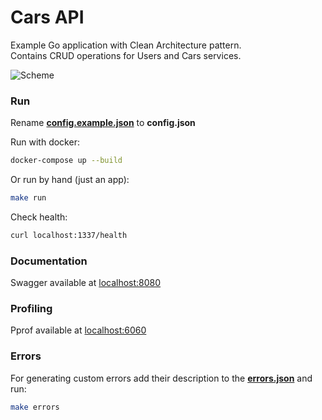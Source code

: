 # Сars API

Example Go application with Clean Architecture pattern. \
Contains CRUD operations for Users and Cars services.


![Scheme](https://i.ibb.co/Kxj28p6/cars-scheme.jpg)

### Run

Rename **[config.example.json](configs/config.example.json)** to **config.json**

Run with docker:
```bash
docker-compose up --build
```

Or run by hand (just an app):
```bash
make run
```

Check health:
```bash
curl localhost:1337/health
```

### Documentation

Swagger available at [localhost:8080](http://localhost:8080/)

### Profiling

Pprof available at [localhost:6060](http://localhost:6060/)

### Errors

For generating custom errors add their description to the **[errors.json](configs/errors.json)** and run:
```bash
make errors
```
